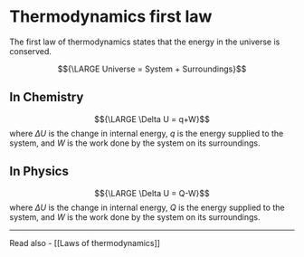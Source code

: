 # Thermodynamics first law
The first law of thermodynamics states that the energy in the universe is conserved.

$${\LARGE Universe = System + Surroundings}$$

## In Chemistry

$${\LARGE \Delta U = q+W}$$
where ${\Delta U}$ is the change in internal energy,
*q* is the energy supplied to the system, and 
*W* is the work done by the system on its surroundings.

## In Physics
$${\LARGE \Delta U = Q-W}$$
where ${\Delta U}$ is the change in internal energy,
*Q* is the energy supplied to the system, and 
*W* is the work done by the system on its surroundings.




---
Read also - [[Laws of thermodynamics]]
